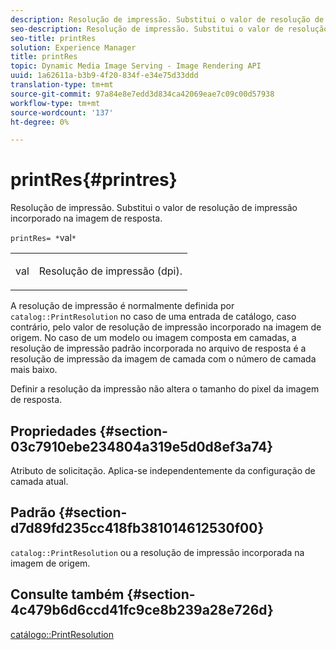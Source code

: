 ```yaml
---
description: Resolução de impressão. Substitui o valor de resolução de impressão incorporado na imagem de resposta.
seo-description: Resolução de impressão. Substitui o valor de resolução de impressão incorporado na imagem de resposta.
seo-title: printRes
solution: Experience Manager
title: printRes
topic: Dynamic Media Image Serving - Image Rendering API
uuid: 1a62611a-b3b9-4f20-834f-e34e75d33ddd
translation-type: tm+mt
source-git-commit: 97a84e8e7edd3d834ca42069eae7c09c00d57938
workflow-type: tm+mt
source-wordcount: '137'
ht-degree: 0%

---
```



# printRes{#printres}

Resolução de impressão. Substitui o valor de resolução de impressão incorporado na imagem de resposta.

`printRes= *`val`*`

<table id="simpletable_85C271760AE5466C96115027E6511559"> 
 <tr class="strow"> 
  <td class="stentry"> <p><span class="varname"> val</span> </p> </td> 
  <td class="stentry"> <p>Resolução de impressão (dpi). </p></td> 
 </tr> 
</table>

A resolução de impressão é normalmente definida por `catalog::PrintResolution` no caso de uma entrada de catálogo, caso contrário, pelo valor de resolução de impressão incorporado na imagem de origem. No caso de um modelo ou imagem composta em camadas, a resolução de impressão padrão incorporada no arquivo de resposta é a resolução de impressão da imagem de camada com o número de camada mais baixo.

Definir a resolução da impressão não altera o tamanho do pixel da imagem de resposta.

## Propriedades {#section-03c7910ebe234804a319e5d0d8ef3a74}

Atributo de solicitação. Aplica-se independentemente da configuração de camada atual.

## Padrão {#section-d7d89fd235cc418fb381014612530f00}

`catalog::PrintResolution` ou a resolução de impressão incorporada na imagem de origem.

## Consulte também {#section-4c479b6d6ccd41fc9ce8b239a28e726d}

[catálogo::PrintResolution](../../../../../is-api/image-catalog/image-serving-api-ref/c-image-catalog-reference/c-image-svg-data-reference/c-image-data-reference/r-printresolution-cat.md#reference-4ebb2e136995470b84b7c5e10cb8e5f5)
